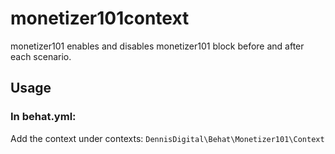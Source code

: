 # monetizer101context

monetizer101 enables and disables monetizer101 block before and after each scenario. 

## Usage

### In behat.yml:
Add the context under contexts: `DennisDigital\Behat\Monetizer101\Context`
